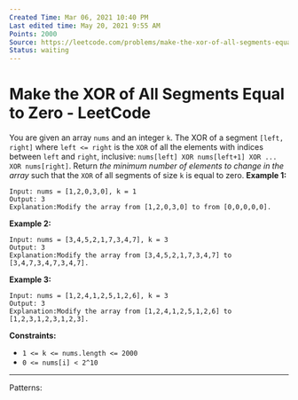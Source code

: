 ```yaml
---
Created Time: Mar 06, 2021 10:40 PM
Last edited time: May 20, 2021 9:55 AM
Points: 2000
Source: https://leetcode.com/problems/make-the-xor-of-all-segments-equal-to-zero/
Status: waiting
---
```


# Make the XOR of All Segments Equal to Zero - LeetCode

You are given an array `nums`​​​ and an integer `k`​​​​​. The XOR of a segment `[left, right]` where `left <= right` is the `XOR` of all the elements with indices between `left` and `right`, inclusive: `nums[left] XOR nums[left+1] XOR ... XOR nums[right]`.
Return *the minimum number of elements to change in the array* such that the `XOR` of all segments of size `k`​​​​​​ is equal to zero.
**Example 1:**
```
Input: nums = [1,2,0,3,0], k = 1
Output: 3
Explanation:Modify the array from [1,2,0,3,0] to from [0,0,0,0,0].
```
**Example 2:**
```
Input: nums = [3,4,5,2,1,7,3,4,7], k = 3
Output: 3
Explanation:Modify the array from [3,4,5,2,1,7,3,4,7] to [3,4,7,3,4,7,3,4,7].
```
**Example 3:**
```
Input: nums = [1,2,4,1,2,5,1,2,6], k = 3
Output: 3
Explanation:Modify the array from [1,2,4,1,2,5,1,2,6] to [1,2,3,1,2,3,1,2,3].
```
**Constraints:**
- `1 <= k <= nums.length <= 2000`
- `0 <= nums[i] < 2^10`
---
Patterns: 